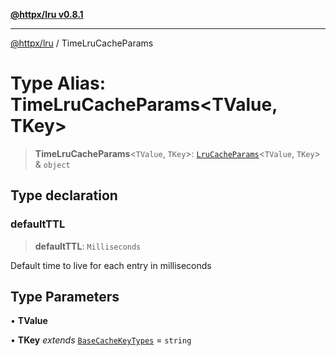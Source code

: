 [**@httpx/lru v0.8.1**](../README.md)

***

[@httpx/lru](../README.md) / TimeLruCacheParams

# Type Alias: TimeLruCacheParams\<TValue, TKey\>

> **TimeLruCacheParams**\<`TValue`, `TKey`\>: [`LruCacheParams`](LruCacheParams.md)\<`TValue`, `TKey`\> & `object`

## Type declaration

### defaultTTL

> **defaultTTL**: `Milliseconds`

Default time to live for each entry in milliseconds

## Type Parameters

• **TValue**

• **TKey** *extends* [`BaseCacheKeyTypes`](BaseCacheKeyTypes.md) = `string`
